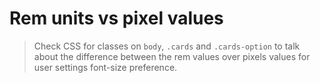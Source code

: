 # Rem units vs pixel values

> Check CSS for classes on `body`, `.cards` and `.cards-option` to talk about the difference between the rem values over pixels values for user settings font-size preference.
